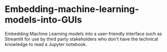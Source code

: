 # Embedding-machine-learning-models-into-GUIs
Embedding Machine Learning models into a user-friendly interface such as Streamlit for use by third party stakeholders who don't have the technical knowledge to read a Jupyter notebook.
